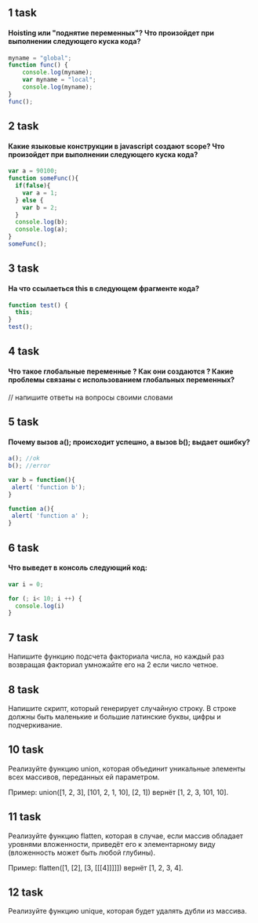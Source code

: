 ## 1 task 

#### Hoisting или "поднятие переменных"? Что произойдет при выполнении следующего куска кода?

```javascript
myname = "global";
function func() {
    console.log(myname);
    var myname = "local";
    console.log(myname);
}
func();
```

## 2 task 

#### Какие языковые конструкции в javascript создают scope? Что произойдет при выполнении следующего куска кода?

```javascript
var a = 90100;
function someFunc(){
  if(false){
    var a = 1;
  } else {
    var b = 2;
  }
  console.log(b);
  console.log(a);
}
someFunc();
```

## 3 task

#### На что ссылаеться this в следующем фрагменте кода?

```javascript
function test() {
  this;
}
test();
```

## 4 task

#### Что такое глобальные переменные ? Как они создаются ? Какие проблемы связаны с использованием глобальных переменных?

// напишите ответы на вопросы своими словами

## 5 task 

#### Почему вызов a(); происходит успешно, а вызов b(); выдает ошибку?

```javascript
a(); //ok
b(); //error

var b = function(){
 alert( 'function b');
}

function a(){
 alert( 'function a' );
}
```

## 6 task 

#### Что выведет в консоль следующий код:

```javascript
var i = 0;

for (; i< 10; i ++) {
  console.log(i)
}
```
## 7 task 

Напишите функцию подсчета факториала числа, но каждый раз возвращая факториал умножайте его на 2 если число четное.

## 8 task

Напишите скрипт, который генерирует случайную строку. В строке должны быть маленькие и большие латинские буквы, цифры и подчеркивание.

## 10 task

Реализуйте функцию union, которая объединит уникальные элементы всех массивов, переданных ей параметром.

Пример: union([1, 2, 3], [101, 2, 1, 10], [2, 1]) вернёт [1, 2, 3, 101, 10].

## 11 task

Реализуйте функцию flatten, которая в случае, если массив обладает уровнями вложенности, приведёт его к элементарному виду (вложенность может быть любой глубины). 

Пример: flatten([1, [2], [3, [[[4]]]]]) вернёт [1, 2, 3, 4].

## 12 task

Реализуйте функцию unique, которая будет удалять дубли из массива.
